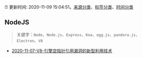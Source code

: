 :alarm_clock: 更新时间: 2020-11-09 15:04:51。[来源分类](../README.md)、[标签分类](../TAGS.md)、[时间分类](../TIMELINE.md)

## NodeJS


> 关键字：`Node`、`Node.js`、`Express`、`Koa`、`egg.js`、`pandora.js`、`Electron`、`V8`



- [2020-11-07-V8-引擎空指针引用漏洞的新型利用技术](https://sec.thief.one/article_content?a_id=526794f91dd640abaaf917de92ff1a2d) 